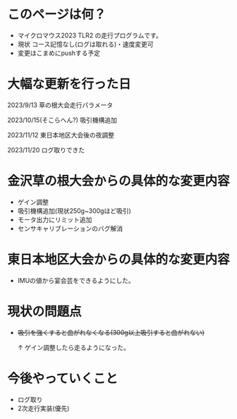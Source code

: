 # このページは何？
  * マイクロマウス2023 TLR2 の走行プログラムです。
  * 現状 コース記憶なし(ログは取れる)・速度変更可
  * 変更はこまめにpushする予定

# 大幅な更新を行った日 
2023/9/13 草の根大会走行パラメータ

2023/10/15(そこらへん?) 吸引機構追加

2023/11/12 東日本地区大会後の夜調整

2023/11/20 ログ取りできた

# 金沢草の根大会からの具体的な変更内容
  * ゲイン調整
  * 吸引機構追加(現状250g~300gほど吸引)
  * モータ出力にリミット追加
  * センサキャリブレーションのバグ解消

# 東日本地区大会からの具体的な変更内容
  * IMUの値から宴会芸をできるようにした。

# 現状の問題点
  * ~~吸引を強くすると曲がれなくなる(300g以上吸引すると曲がれない)~~

    ↑ ゲイン調整したら走るようになった。

# 今後やっていくこと
  * ログ取り
  * 2次走行実装(優先)